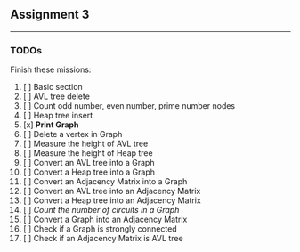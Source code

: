 ## Assignment 3
----------------
### TODOs
Finish these missions:
1. [ ] Basic section  
2. [ ] AVL tree delete  
3. [ ] Count odd number, even number, prime number nodes  
4. [ ] Heap tree insert  
5. [x] **Print Graph**
6. [ ] Delete a vertex in Graph  
7. [ ] Measure the height of AVL tree  
8. [ ] Measure the height of Heap tree  
9. [ ] Convert an AVL tree into a Graph  
10. [ ] Convert a Heap tree into a Graph  
11. [ ] Convert an Adjacency Matrix into a Graph  
12. [ ] Convert an AVL tree into an Adjacency Matrix  
13. [ ] Convert a Heap tree into an Adjacency Matrix  
14. [ ] _Count the number of circuits in a Graph_  
15. [ ] Convert a Graph into an Adjacency Matrix  
16. [ ] Check if a Graph is strongly connected  
17. [ ] Check if an Adjacency Matrix is AVL tree  
